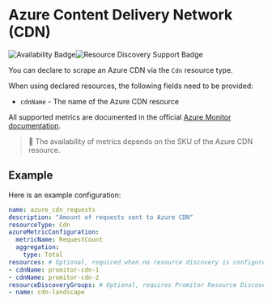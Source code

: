 # Azure Content Delivery Network (CDN)

![Availability Badge](https://img.shields.io/badge/Available%20Starting-v2.6-green.svg)![Resource Discovery Support Badge](https://img.shields.io/badge/Support%20for%20Resource%20Discovery-Yes-green.svg)

You can declare to scrape an Azure CDN via the `Cdn` resource
type.

When using declared resources, the following fields need to be provided:

- `cdnName` - The name of the Azure CDN resource

All supported metrics are documented in the official [Azure Monitor documentation](https://docs.microsoft.com/en-us/azure/azure-monitor/essentials/metrics-supported#microsoftcdnprofiles).

> 🚨 The availability of metrics depends on the SKU of the Azure CDN resource.

## Example

Here is an example configuration:

```yaml
name: azure_cdn_requests
description: "Amount of requests sent to Azure CDN"
resourceType: Cdn
azureMetricConfiguration:
  metricName: RequestCount
  aggregation:
    type: Total
resources: # Optional, required when no resource discovery is configured
- cdnName: promitor-cdn-1
- cdnName: promitor-cdn-2
resourceDiscoveryGroups: # Optional, requires Promitor Resource Discovery agent (https://promitor.io/concepts/how-it-works#using-resource-discovery)
- name: cdn-landscape
```
